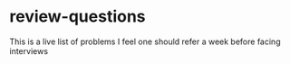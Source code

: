 # review-questions
This is a live list of problems I feel one should refer a week before facing interviews
